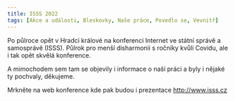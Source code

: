 ```yaml
---
title: ISSS 2022
tags: [Akce a události, Bleskovky, Naše práce, Povedlo se, Vevnitř]
---
```


Po půlroce opět v Hradci králové na konferenci Internet ve státní správě a samosprávě (ISSS). Půlrok pro menší disharmonii s ročníky kvůli Covidu, ale i tak opět skvělá konference. 

A mimochodem sem tam se objevily i informace o naší práci a byly i nějaké ty pochvaly, děkujeme. 

Mrkněte na web konference kde pak budou i prezentace http://www.isss.cz 